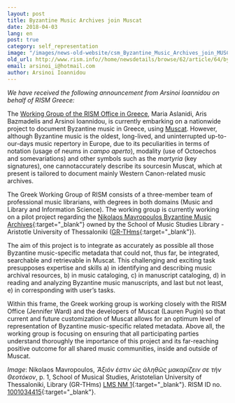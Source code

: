 ```yaml
---
layout: post
title: Byzantine Music Archives join Muscat
date: 2018-04-03
lang: en
post: true
category: self_representation
image: "/images/news-old-website/csm_Byzantine_Music_Archives_join_MUSCAT_Seite_2_42a9f3f6c7.jpg"
old_url: http://www.rism.info//home/newsdetails/browse/62/article/64/byzantine-music-archives-join-muscat.html
email: arsinoi_i@hotmail.com
author: Arsinoi Ioannidou
---
```



_We have received the following announcement from Arsinoi Ioannidou on behalf of RISM Greece:_

The [Working Group of the RISM Office in Greece](/workgroups/greece-thessaloniki-aristotle-university-of-thessaloniki-department-of-music-studies.html), Maria Aslanidi, Aris Bazmadelis and Arsinoi Ioannidou, is currently embarking on a nationwide project to document Byzantine music in Greece, using [Muscat](/community/muscat.html). However, although Byzantine music is the oldest, long-lived, and uninterrupted up-to-our-days music repertory in Europe, due to its peculiarities in terms of notation (usage of neums in _campo aperto_), modality (use of Octoechos and somevariations) and other symbols such as the _martyria_ (key signatures), one cannotaccurately describe its sourcesin Muscat, which at present is tailored to document mainly Western Canon-related music archives.

The Greek Working Group of RISM consists of a three-member team of professional music librarians, with degrees in both domains (Music and Library and Information Science). The working group is currently working on a pilot project regarding the [Νikolaos Mavropoulos Byzantine Music Archives](https://sophia.mus.auth.gr/xmlui/handle/123456789/862){:target="_blank"} owned by the School of Music Studies Library - Aristotle University of Thessaloniki ([GR-THms](https://opac.rism.info/search?View=rism&siglum=GR-THms&Language=en){:target="_blank"}).

The aim of this project is to integrate as accurately as possible all those Byzantine music-specific metadata that could not, thus far, be integrated, searchable and retrievable in Muscat. This challenging and exciting task presupposes expertise and skills a) in identifying and describing music archival resources, b) in music cataloging, c) in manuscript cataloging, d) in reading and analyzing Byzantine music manuscripts, and last but not least, e) in corresponding with user’s tasks.

Within this frame, the Greek working group is working closely with the RISM Office (Jennifer Ward) and the developers of Muscat (Lauren Pugin) so that current and future customization of Muscat allows for an optimum level of representation of Byzantine music-specific related metadata. Above all, the working group is focusing on ensuring that all participating parties understand thoroughly the importance of this project and its far-reaching positive outcome for all shared music communities, inside and outside of Muscat.

_Image_: Nikolaos Mavropoulos, _Ἄξιόν ἐστιν ὡς ἀληθῶς μακαρίζειν σε τὴν Θεοτόκον_, p. 1, School of Musical Studies, Aristotelian University of Thessaloniki, Library (GR-THms) [LMS NM 1](http://sophia.mus.auth.gr/xmlui/handle/123456789/867){:target="_blank"}. RISM ID no. [1001034415](https://opac.rism.info/search?id=1001034415&Language=en){:target="_blank"}.



<script type="text/javascript">var switchTo5x=true;</script><script type="text/javascript" src="http://w.sharethis.com/button/buttons.js"></script><script type="text/javascript">stLight.options({publisher: "9b601438-1ce1-49d8-bfd7-9cff5df54c17", doNotHash: false, doNotCopy: false, hashAddressBar: false});</script>